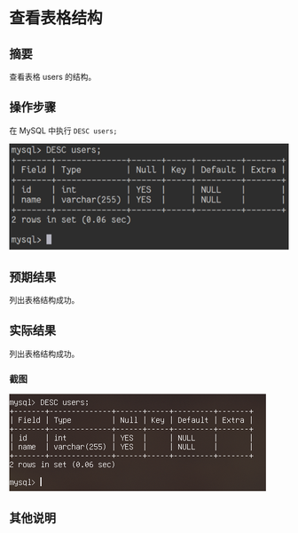 # 查看表格结构

## 摘要

查看表格 users 的结构。

## 操作步骤

在 MySQL 中执行 `DESC users;`

![查看表格结构](./img/查看表格结构.png)

## 预期结果

列出表格结构成功。


## 实际结果

列出表格结构成功。

### 截图

![查看表格结构](./img/查看表格结构2.png)

## 其他说明
